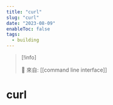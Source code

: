 ```yaml
---
title: "curl"
slug: "curl"
date: "2023-08-09"
enableToc: false
tags:
  - building
---
```


> [!info]
>
> 🌱 來自: [[command line interface]]

# curl
